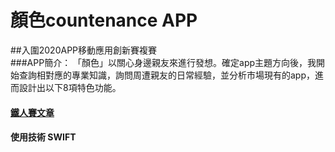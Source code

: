 # 顏色countenance APP  
##入圍2020APP移動應用創新賽複賽  
###APP簡介：
  「顏色」以關心身邊親友來進行發想。確定app主題方向後，我開始查詢相對應的專業知識，詢問周遭親友的日常經驗，並分析市場現有的app，進而設計出以下8項特色功能。  
#### [鐵人賽文章](https://ithelp.ithome.com.tw/users/20130458/ironman/3634?page=1)
#### 使用技術 SWIFT
